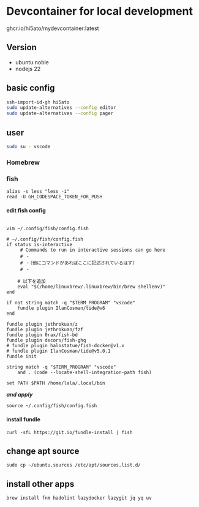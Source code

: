 # Devcontainer for local development

ghcr.io/hi5ato/mydevcontainer:latest

## Version

* ubuntu noble
* nodejs 22

## basic config

```bash
ssh-import-id-gh hi5ato
sudo update-alternatives --config editor
sudo update-alternatives --config pager
```

## user

```bash
sudo su - vscode
```

### Homebrew

### fish

```fish
alias -s less "less -i"
read -U GH_CODESPACE_TOKEN_FOR_PUSH
```

#### edit fish config

```fish

vim ~/.config/fish/config.fish

# ~/.config/fish/config.fish
if status is-interactive
     # Commands to run in interactive sessions can go here
     # ・
     # ・（他にコマンドがあればここに記述されているはず）
     # ・

    # 以下を追加
    eval "$(/home/linuxbrew/.linuxbrew/bin/brew shellenv)"
end

if not string match -q "$TERM_PROGRAM" "vscode"
    fundle plugin IlanCosman/tide@v6
end

fundle plugin jethrokuan/z
fundle plugin jethrokuan/fzf
fundle plugin 0rax/fish-bd
fundle plugin decors/fish-ghq
# fundle plugin halostatue/fish-docker@v1.x
# fundle plugin IlanCosman/tide@v5.0.1
fundle init

string match -q "$TERM_PROGRAM" "vscode"
    and . (code --locate-shell-integration-path fish)

set PATH $PATH /home/lala/.local/bin
```

***and apply***

```fish
source ~/.config/fish/config.fish
```

#### install fundle

```fish
curl -sfL https://git.io/fundle-install | fish
```

## change apt source

```fish
sudo cp ~/ubuntu.sources /etc/apt/sources.list.d/
```

## install other apps

```fish
brew install fnm hadolint lazydocker lazygit jq yq uv
```
